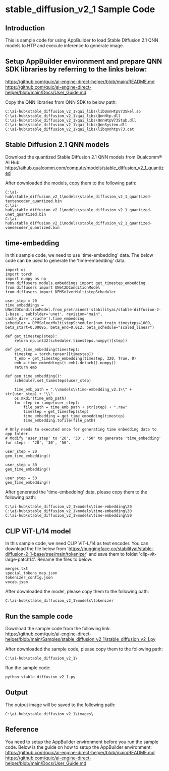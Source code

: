 # stable_diffusion_v2_1 Sample Code

## Introduction
This is sample code for using AppBuilder to load Stable Diffusion 2.1 QNN models to HTP and execute inference to generate image. 

## Setup AppBuilder environment and prepare QNN SDK libraries by referring to the links below: 
https://github.com/quic/ai-engine-direct-helper/blob/main/README.md
https://github.com/quic/ai-engine-direct-helper/blob/main/Docs/User_Guide.md

Copy the QNN libraries from QNN SDK to below path:
```
C:\ai-hub\stable_diffusion_v2_1\qai_libs\libQnnHtpV73Skel.so
C:\ai-hub\stable_diffusion_v2_1\qai_libs\QnnHtp.dll
C:\ai-hub\stable_diffusion_v2_1\qai_libs\QnnHtpV73Stub.dll
C:\ai-hub\stable_diffusion_v2_1\qai_libs\QnnSystem.dll
C:\ai-hub\stable_diffusion_v2_1\qai_libs\libqnnhtpv73.cat
```

## Stable Diffusion 2.1 QNN models
Download the quantized Stable Diffusion 2.1 QNN models from Qualcomm® AI Hub:
https://aihub.qualcomm.com/compute/models/stable_diffusion_v2_1_quantized

After downloaded the models, copy them to the following path:
```
C:\ai-hub\stable_diffusion_v2_1\models\stable_diffusion_v2_1_quantized-textencoder_quantized.bin
C:\ai-hub\stable_diffusion_v2_1\models\stable_diffusion_v2_1_quantized-unet_quantized.bin
C:\ai-hub\stable_diffusion_v2_1\models\stable_diffusion_v2_1_quantized-vaedecoder_quantized.bin
```

## time-embedding
In this sample code, we need to use 'time-embedding' data. The below code can be used to generate the 'time-embedding' data:
```
import os
import torch
import numpy as np
from diffusers.models.embeddings import get_timestep_embedding
from diffusers import UNet2DConditionModel
from diffusers import DPMSolverMultistepScheduler

user_step = 20
time_embeddings = UNet2DConditionModel.from_pretrained('stabilityai/stable-diffusion-2-1-base', subfolder='unet', revision="main", cache_dir='./cache').time_embedding
scheduler = DPMSolverMultistepScheduler(num_train_timesteps=1000, beta_start=0.00085, beta_end=0.012, beta_schedule="scaled_linear")

def get_timestep(step):
    return np.int32(scheduler.timesteps.numpy()[step])

def get_time_embedding(timestep):
    timestep = torch.tensor([timestep])
    t_emb = get_timestep_embedding(timestep, 320, True, 0)
    emb = time_embeddings(t_emb).detach().numpy()
    return emb

def gen_time_embedding():
    scheduler.set_timesteps(user_step)
    
    time_emb_path = ".\\models\\time-embedding_v2.1\\" + str(user_step) + "\\"
    os.mkdir(time_emb_path)
    for step in range(user_step):
        file_path = time_emb_path + str(step) + ".raw"
        timestep = get_timestep(step)
        time_embedding = get_time_embedding(timestep)
        time_embedding.tofile(file_path)

# Only needs to executed once for generating time enbedding data to app folder.
# Modify 'user_step' to '20', '30', '50' to generate 'time_embedding' for steps - '20', '30', '50'.

user_step = 20
gen_time_embedding()

user_step = 30
gen_time_embedding()

user_step = 50
gen_time_embedding()
```

After generated the 'time-embedding' data, please copy them to the following path:
```
C:\ai-hub\stable_diffusion_v2_1\models\time-embedding\20
C:\ai-hub\stable_diffusion_v2_1\models\time-embedding\30
C:\ai-hub\stable_diffusion_v2_1\models\time-embedding\50
```

## CLIP ViT-L/14 model
In this sample code, we need CLIP ViT-L/14 as text encoder. You can download the file below from 'https://huggingface.co/stabilityai/stable-diffusion-2-1-base/tree/main/tokenizer' and save them to foldet 'clip-vit-large-patch14'.
Rename the files to below:
```
merges.txt
special_tokens_map.json
tokenizer_config.json
vocab.json
```

After downloaded the model, please copy them to the following path:
```
C:\ai-hub\stable_diffusion_v2_1\models\tokenizer
```

## Run the sample code
Download the sample code from the following link:
https://github.com/quic/ai-engine-direct-helper/blob/main/Samples/stable_diffusion_v2_1/stable_diffusion_v2_1.py

After downloaded the sample code, please copy them to the following path:
```
C:\ai-hub\stable_diffusion_v2_1\
```

Run the sample code:
```
python stable_diffusion_v2_1.py
```

## Output
The output image will be saved to the following path:
```
C:\ai-hub\stable_diffusion_v2_1\images\
```

## Reference
You need to setup the AppBuilder environment before you run the sample code. Below is the guide on how to setup the AppBuilder environment:
https://github.com/quic/ai-engine-direct-helper/blob/main/README.md
https://github.com/quic/ai-engine-direct-helper/blob/main/Docs/User_Guide.md
